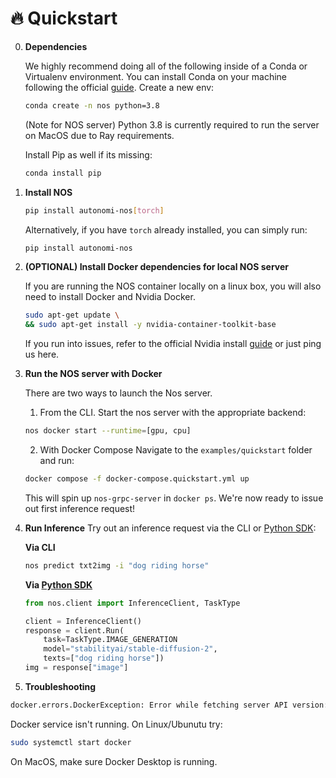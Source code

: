 # 🔥 Quickstart

0. **Dependencies**

    We highly recommend doing all of the following inside of a Conda or Virtualenv environment. You can install Conda on your machine following the official [guide](https://conda.io/projects/conda/en/latest/user-guide/install/index.html). Create a new env:
    ```bash
    conda create -n nos python=3.8
    ```

    (Note for NOS server) Python  3.8 is currently required to run the server on MacOS due to Ray requirements.

    Install Pip as well if its missing:
    ```bash
    conda install pip
    ```

1. **Install NOS**

    ```bash
    pip install autonomi-nos[torch]
    ```

    Alternatively, if you have `torch` already installed, you can simply run:
    ```bash
    pip install autonomi-nos
    ```

2. **(OPTIONAL) Install Docker dependencies for local NOS server**

    If you are running the NOS container locally on a linux box, you will also need to install Docker
    and Nvidia Docker.
    ```bash
    sudo apt-get update \
    && sudo apt-get install -y nvidia-container-toolkit-base
    ```
    If you run into issues, refer to the official Nvidia install [guide](https://docs.nvidia.com/datacenter/cloud-native/container-toolkit/latest/install-guide.html) or just ping us here.

2. **Run the NOS server with Docker**

    There are two ways to launch the Nos server.
    1) From the CLI. Start the nos server with the appropriate backend:
    ```bash
    nos docker start --runtime=[gpu, cpu]
    ```

    2) With Docker Compose
    Navigate to the `examples/quickstart` folder and run:
    ```bash
    docker compose -f docker-compose.quickstart.yml up
    ```

    This will spin up `nos-grpc-server` in `docker ps`. We're now ready to issue
    out first inference request!

3. **Run Inference**
    Try out an inference request via the CLI or [Python SDK](https://pypi.org/project/autonomi-nos):

    **Via CLI**
    ```bash
    nos predict txt2img -i "dog riding horse"
    ```

    **Via [Python SDK](https://pypi.org/project/autonomi-nos)**
    ```python
    from nos.client import InferenceClient, TaskType

    client = InferenceClient()
    response = client.Run(
        task=TaskType.IMAGE_GENERATION
        model="stabilityai/stable-diffusion-2",
        texts=["dog riding horse"])
    img = response["image"]
    ```

4. **Troubleshooting**

```bash
docker.errors.DockerException: Error while fetching server API version: ('Connection aborted.', ConnectionRefusedError(61, 'Connection refused'))
```

Docker service isn't running. On Linux/Ubunutu try:
```bash
sudo systemctl start docker
```

On MacOS, make sure Docker Desktop is running.
